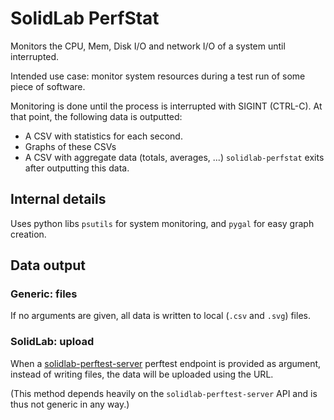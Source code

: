 # SolidLab PerfStat

Monitors the CPU, Mem, Disk I/O and network I/O of a system until interrupted.

Intended use case: monitor system resources during a test run of some piece of software.

Monitoring is done until the process is interrupted with SIGINT (CTRL-C).
At that point, the following data is outputted:
- A CSV with statistics for each second.
- Graphs of these CSVs
- A CSV with aggregate data (totals, averages, ...)
`solidlab-perfstat` exits after outputting this data.

## Internal details

Uses python libs `psutils` for system monitoring, and `pygal` for easy graph creation.

## Data output

### Generic: files

If no arguments are given, all data is written to local (`.csv` and `.svg`) files.

### SolidLab: upload

When a [solidlab-perftest-server](https://github.com/SolidLabResearch/solidlab-perftest-server) perftest endpoint is provided as argument, instead of writing files, the data will be uploaded using the URL.

(This method depends heavily on the `solidlab-perftest-server` API and is thus not generic in any way.)
